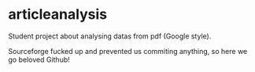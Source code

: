 articleanalysis
===============

Student project about analysing datas from pdf (Google style).

Sourceforge fucked up and prevented us commiting anything, so here we go beloved Github!
